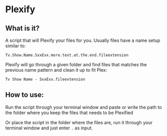 # Plexify
## What is it?
A script that will Plexify your files for you. Usually files have a name setup similar to:

    Tv.Show.Name.SxxExx.more.text.at.the.end.fileextension


Plexify will go through a given folder and find files that matches the previous name pattern and clean it up to fit Plex:

    Tv Show Name - SxxExx.fileextension


## How to use:
Run the script through your terminal window and paste or write the path to the folder where you keep the files that needs to be Plexified

Or place the script in the folder where the files are, run it through your terminal window and just enter `.` as input.
